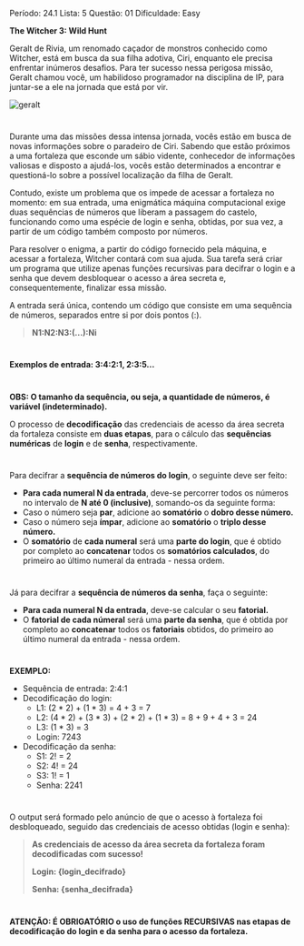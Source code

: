 Período: 24.1
Lista: 5
Questão: 01 
Dificuldade: Easy

**The Witcher 3: Wild Hunt**

Geralt de Rivia, um renomado caçador de monstros conhecido como Witcher, está em busca da sua filha adotiva, Ciri, enquanto ele precisa enfrentar inúmeros desafios. Para ter sucesso nessa perigosa missão, Geralt chamou você, um habilidoso programador na disciplina de IP, para juntar-se a ele na jornada que está por vir.

![geralt](https://media1.tenor.com/m/QmJWLHJOfT8AAAAC/geralt-of.gif)

#


Durante uma das missões dessa intensa jornada, vocês estão em busca de novas informações sobre o paradeiro de Ciri. Sabendo que estão próximos a uma fortaleza que esconde um sábio vidente, conhecedor de informações valiosas e disposto a ajudá-los, vocês estão determinados a encontrar e questioná-lo sobre a possível localização da filha de Geralt.

Contudo, existe um problema que os impede de acessar a fortaleza no momento: em sua entrada, uma enigmática máquina computacional exige duas sequências de números que liberam a passagem do castelo, funcionando como uma espécie de login e senha, obtidas, por sua vez, a partir de um código também composto por números.

Para resolver o enigma, a partir do código fornecido pela máquina, e acessar a fortaleza, Witcher contará com sua ajuda. Sua tarefa será criar um programa que utilize apenas funções recursivas para decifrar o login e a senha que devem desbloquear o acesso a área secreta e, consequentemente, finalizar essa missão.

A entrada será única, contendo um código que consiste em uma sequência de números, separados entre si por dois pontos (:).

>
> **N1:N2:N3:(…):Ni**
>

#

**Exemplos de entrada: 3:4:2:1, 2:3:5...**

#

**OBS: O tamanho da sequência, ou seja, a quantidade de números, é variável (indeterminado).**

O processo de **decodificação** das credenciais de acesso da área secreta da fortaleza consiste em **duas etapas**, para o cálculo das **sequências numéricas** de **login** e de **senha**, respectivamente.

#

Para decifrar a **sequência de números do login**, o seguinte deve ser feito:

- **Para cada numeral N da entrada**, deve-se percorrer todos os números no intervalo de **N até 0 (inclusive)**, somando-os da seguinte forma:
- Caso o número seja **par**, adicione ao **somatório** o **dobro desse número.**
- Caso o número seja **ímpar**, adicione ao **somatório** o **triplo desse número.**
- O **somatório** de **cada numeral** será uma **parte do login**, que é obtido por completo ao **concatenar** todos os **somatórios calculados**, do primeiro ao último numeral da entrada - nessa ordem.

#

Já para decifrar a **sequência de números da senha**, faça o seguinte:

- **Para cada numeral N da entrada**, deve-se calcular o seu **fatorial.**
- O **fatorial de cada númeral** será uma **parte da senha**, que é obtida por completo ao **concatenar** todos os **fatoriais** obtidos, do primeiro ao último numeral da entrada - nessa ordem.

#

**EXEMPLO:**
- Sequência de entrada: 2:4:1
- Decodificação do login:
    - L1: (2 * 2) + (1 * 3) = 4 + 3 = 7
    - L2: (4 * 2) + (3 * 3) + (2 * 2) + (1 * 3) = 8 + 9 + 4 + 3 = 24
    - L3: (1 * 3) = 3
    - Login: 7243
- Decodificação da senha:
    - S1: 2! = 2
    - S2: 4! = 24
    - S3: 1! = 1
    - Senha: 2241

#

O output será formado pelo anúncio de que o acesso à fortaleza foi desbloqueado, seguido das credenciais de acesso obtidas (login e senha):

>
> **As credenciais de acesso da área secreta da fortaleza foram decodificadas com sucesso!**
>
> **Login: {login_decifrado}**
>
> **Senha: {senha_decifrada}**
>

#

**ATENÇÃO: É OBRIGATÓRIO o uso de funções RECURSIVAS nas etapas de decodificação do login e da senha para o acesso da fortaleza.**